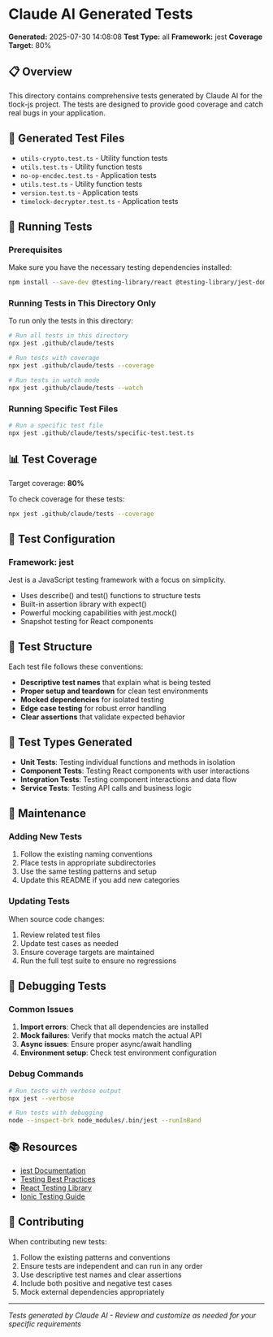 # Claude AI Generated Tests

**Generated:** 2025-07-30 14:08:08
**Test Type:** all
**Framework:** jest
**Coverage Target:** 80%

## 📋 Overview

This directory contains comprehensive tests generated by Claude AI for the tlock-js project.
The tests are designed to provide good coverage and catch real bugs in your application.

## 🧪 Generated Test Files

- `utils-crypto.test.ts` - Utility function tests
- `utils.test.ts` - Utility function tests
- `no-op-encdec.test.ts` - Application tests
- `utils.test.ts` - Utility function tests
- `version.test.ts` - Application tests
- `timelock-decrypter.test.ts` - Application tests


## 🚀 Running Tests

### Prerequisites

Make sure you have the necessary testing dependencies installed:

```bash
npm install --save-dev @testing-library/react @testing-library/jest-dom @testing-library/user-event jest jest-environment-jsdom
```

### Running Tests in This Directory Only

To run only the tests in this directory:

```bash
# Run all tests in this directory
npx jest .github/claude/tests

# Run tests with coverage
npx jest .github/claude/tests --coverage

# Run tests in watch mode
npx jest .github/claude/tests --watch
```

### Running Specific Test Files

```bash
# Run a specific test file
npx jest .github/claude/tests/specific-test.test.ts
```

## 📊 Test Coverage

Target coverage: **80%**

To check coverage for these tests:

```bash
npx jest .github/claude/tests --coverage
```

## 🔧 Test Configuration

### Framework: jest

Jest is a JavaScript testing framework with a focus on simplicity.
- Uses describe() and test() functions to structure tests
- Built-in assertion library with expect()
- Powerful mocking capabilities with jest.mock()
- Snapshot testing for React components

## 📝 Test Structure

Each test file follows these conventions:

- **Descriptive test names** that explain what is being tested
- **Proper setup and teardown** for clean test environments
- **Mocked dependencies** for isolated testing
- **Edge case testing** for robust error handling
- **Clear assertions** that validate expected behavior

## 🎯 Test Types Generated


- **Unit Tests**: Testing individual functions and methods in isolation
- **Component Tests**: Testing React components with user interactions
- **Integration Tests**: Testing component interactions and data flow
- **Service Tests**: Testing API calls and business logic
            

## 🔄 Maintenance

### Adding New Tests

1. Follow the existing naming conventions
2. Place tests in appropriate subdirectories
3. Use the same testing patterns and setup
4. Update this README if you add new categories

### Updating Tests

When source code changes:

1. Review related test files
2. Update test cases as needed
3. Ensure coverage targets are maintained
4. Run the full test suite to ensure no regressions

## 🐛 Debugging Tests

### Common Issues

1. **Import errors**: Check that all dependencies are installed
2. **Mock failures**: Verify that mocks match the actual API
3. **Async issues**: Ensure proper async/await handling
4. **Environment setup**: Check test environment configuration

### Debug Commands

```bash
# Run tests with verbose output
npx jest --verbose

# Run tests with debugging
node --inspect-brk node_modules/.bin/jest --runInBand
```

## 📚 Resources

- [jest Documentation](https://example.com)
- [Testing Best Practices](https://example.com)
- [React Testing Library](https://testing-library.com/docs/react-testing-library/intro/)
- [Ionic Testing Guide](https://ionicframework.com/docs/testing/overview)

## 🤝 Contributing

When contributing new tests:

1. Follow the existing patterns and conventions
2. Ensure tests are independent and can run in any order
3. Use descriptive test names and clear assertions
4. Include both positive and negative test cases
5. Mock external dependencies appropriately

---

*Tests generated by Claude AI - Review and customize as needed for your specific requirements*
